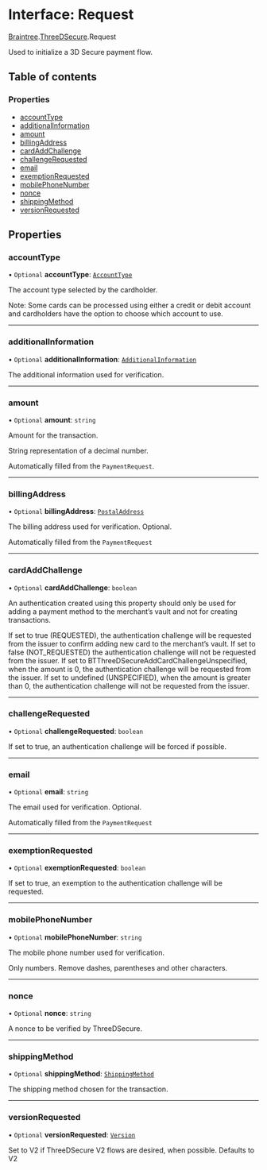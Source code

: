 # Interface: Request

[Braintree](../modules/CdvPurchase.Braintree.md).[ThreeDSecure](../modules/CdvPurchase.Braintree.ThreeDSecure.md).Request

Used to initialize a 3D Secure payment flow.

## Table of contents

### Properties

- [accountType](CdvPurchase.Braintree.ThreeDSecure.Request.md#accounttype)
- [additionalInformation](CdvPurchase.Braintree.ThreeDSecure.Request.md#additionalinformation)
- [amount](CdvPurchase.Braintree.ThreeDSecure.Request.md#amount)
- [billingAddress](CdvPurchase.Braintree.ThreeDSecure.Request.md#billingaddress)
- [cardAddChallenge](CdvPurchase.Braintree.ThreeDSecure.Request.md#cardaddchallenge)
- [challengeRequested](CdvPurchase.Braintree.ThreeDSecure.Request.md#challengerequested)
- [email](CdvPurchase.Braintree.ThreeDSecure.Request.md#email)
- [exemptionRequested](CdvPurchase.Braintree.ThreeDSecure.Request.md#exemptionrequested)
- [mobilePhoneNumber](CdvPurchase.Braintree.ThreeDSecure.Request.md#mobilephonenumber)
- [nonce](CdvPurchase.Braintree.ThreeDSecure.Request.md#nonce)
- [shippingMethod](CdvPurchase.Braintree.ThreeDSecure.Request.md#shippingmethod)
- [versionRequested](CdvPurchase.Braintree.ThreeDSecure.Request.md#versionrequested)

## Properties

### accountType

• `Optional` **accountType**: [`AccountType`](../enums/CdvPurchase.Braintree.ThreeDSecure.AccountType.md)

The account type selected by the cardholder.

Note: Some cards can be processed using either a credit or debit account and cardholders have the option to choose which account to use.

___

### additionalInformation

• `Optional` **additionalInformation**: [`AdditionalInformation`](CdvPurchase.Braintree.ThreeDSecure.AdditionalInformation.md)

The additional information used for verification.

___

### amount

• `Optional` **amount**: `string`

Amount for the transaction.

String representation of a decimal number.

Automatically filled from the `PaymentRequest`.

___

### billingAddress

• `Optional` **billingAddress**: [`PostalAddress`](CdvPurchase.Braintree.ThreeDSecure.PostalAddress.md)

The billing address used for verification. Optional.

Automatically filled from the `PaymentRequest`

___

### cardAddChallenge

• `Optional` **cardAddChallenge**: `boolean`

An authentication created using this property should only be used for adding a payment method to the merchant’s vault and not for creating transactions.

If set to true (REQUESTED), the authentication challenge will be requested from the issuer to confirm adding new card to the merchant’s vault.
If set to false (NOT_REQUESTED) the authentication challenge will not be requested from the issuer. If set to BTThreeDSecureAddCardChallengeUnspecified, when the amount is 0, the authentication challenge will be requested from the issuer.
If set to undefined (UNSPECIFIED), when the amount is greater than 0, the authentication challenge will not be requested from the issuer.

___

### challengeRequested

• `Optional` **challengeRequested**: `boolean`

If set to true, an authentication challenge will be forced if possible.

___

### email

• `Optional` **email**: `string`

The email used for verification. Optional.

Automatically filled from the `PaymentRequest`

___

### exemptionRequested

• `Optional` **exemptionRequested**: `boolean`

If set to true, an exemption to the authentication challenge will be requested.

___

### mobilePhoneNumber

• `Optional` **mobilePhoneNumber**: `string`

The mobile phone number used for verification.

Only numbers. Remove dashes, parentheses and other characters.

___

### nonce

• `Optional` **nonce**: `string`

A nonce to be verified by ThreeDSecure.

___

### shippingMethod

• `Optional` **shippingMethod**: [`ShippingMethod`](../enums/CdvPurchase.Braintree.ThreeDSecure.ShippingMethod.md)

The shipping method chosen for the transaction.

___

### versionRequested

• `Optional` **versionRequested**: [`Version`](../enums/CdvPurchase.Braintree.ThreeDSecure.Version.md)

Set to V2 if ThreeDSecure V2 flows are desired, when possible. Defaults to V2

